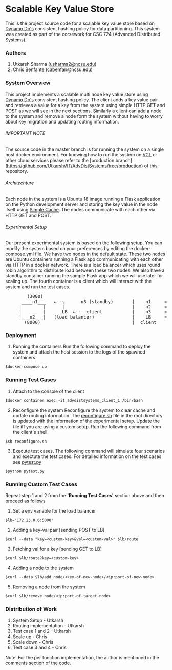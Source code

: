 # Scalable Key Value Store
This is the project source code for a scalable key value store based on [Dynamo Db's](https://www.allthingsdistributed.com/files/amazon-dynamo-sosp2007.pdf) consistent hashing policy for data partitioning. This system was created as part of the corsework for  CSC 724 (Advanced Distributed Systems). 

### Authors
1. Utkarsh Sharma (usharma2@ncsu.edu)
2. Chris Benfante (cabenfan@ncsu.edu)

### System Overview
This project implements a scalable multi node key value store using [Dynamo Db's](https://www.allthingsdistributed.com/files/amazon-dynamo-sosp2007.pdf) consistent hashing policy. The client adds a key value pair and retrieves a value for a key from the system using simple HTTP GET and POST as we will see in the next sections. Similarly a client can add a node to the system and remove a node form the system without having to worry about key migration and updating routing information.

###### IMPORTANT NOTE
The source code in the master branch is for running the system on a single host docker environment. For knowing how to run the system on [VCL](https://vcl.ncsu.edu/) or other cloud services please refer to the [production branch] (https://github.com/UtkarshVIT/AdvDistSystems/tree/production) of this repository.

###### Architechture
Each node in the system is a Ubuntu 18 image running a Flask application on the Python development server and storing the key value in the node itself using [Simple Cache](https://werkzeug.palletsprojects.com/en/0.16.x/contrib/cache/). The nodes communicate with each other via HTTP GET and POST.

###### Experimental Setup
Our present experimental system is based on the following setup. You can modify the system based on your preferences by editing the docker-compose.yml file. We have two nodes in the default state. These two nodes are Ubuntu containers running a Flask app communicating with each other via HTTP in a docker network. There is a load balancer which uses round robin algorithm to distribute load between these two nodes. We also have a standby container running the sample Flask app which we will use later for scaling up. The fourth container is a client which will interact with the system and run the test cases.
<pre>
        (3000)                               
      ____n1___   ←--┐      n3 (standby)       |    n1     = 172.23.0.3
     |        |      |                         |    n2     = 172.23.0.4
     |        |      LB  ←--- client           |    n3     =  172.23.0.5
     |___n2___|   (load balancer)              |    LB     = 172.23.0.6
       (8000)                                  |  client    = 172.23.0.7 
</pre>

### Deployment
1. Running the containers
Run the following command to deploy the system and attach the host session to the logs of the spawned containers

```$docker-compose up```

### Running Test Cases
1. Attach to the console of the client 

```$docker container exec -it advdistsystems_client_1 /bin/bash``` 
 
2. Reconfigure the system
Reconfigure the system to clear cache and update routing information. The [reconfigure.sh](https://github.com/UtkarshVIT/AdvDistSystems/blob/master/tests/reconfigure.sh) file in the root directory is updated with the information of the experimental setup. Update the file iff you are using a custom setup. Run the following command from the client's shell

```$sh reconfigure.sh```

3. Execute test cases.
The following command will simulate four scenarios and exectute the test cases. For detailed information on the test cases see [pytest.py](https://github.com/UtkarshVIT/AdvDistSystems/blob/master/tests/pytest.py)

```$python pytest.py```

### Running Custom Test Cases
Repeat step 1 and 2 from the **'Running Test Cases'** section above and then proceed as follows
1. Set a env variable for the load balancer

```$lb="172.23.0.6:5000"```

2. Adding a key-val pair [sending POST to LB]

```$curl --data "key=<custom-key>&val=<custom-val>" $lb/route```

3. Fetching val for a key [sending GET to LB]

```$curl $lb/route?key=<custom-key>```

4. Adding a node to the system

```$curl --data $lb/add_node/<key-of-new-node>/<ip:port-of-new-node>```

5. Removing a node from the system

```$curl $lb/remove_node/<ip:port-of-target-node>```

### Distribution of Work
1. System Setup - Utkarsh
2. Routing implementation - Utkarsh
3. Test case 1 and 2 - Utkarsh
4. Scale up - Chris
5. Scale down - Chris
6. Test case 3 and 4 - Chris

Note: For the per function implementation, the author is mentioned in the comments section of the code. 
